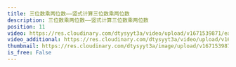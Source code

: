 ```yaml
---
title: 三位数乘两位数——竖式计算三位数乘两位数
description: 三位数乘两位数——竖式计算三位数乘两位数
position: 11
video: https://res.cloudinary.com/dtysyyt3a/video/upload/v1671539871/easymath/4年级上/04单元三位数乘两位数/rre35ezybzhngiptuucp.mp4
video_additional: https://res.cloudinary.com/dtysyyt3a/video/upload/v1671539917/easymath/4年级上/04单元三位数乘两位数/每课一题的解答视频/t2gvnaihahkk0mdww7nv.mp4
thumbnail: https://res.cloudinary.com/dtysyyt3a/image/upload/v1671539873/easymath/4年级上/04单元三位数乘两位数/xa8d1j0nlmekgp7rynmi.png
is_free: False
---
```

